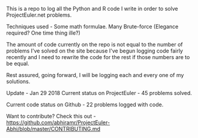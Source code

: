 This is a repo to log all the Python and R code I write in order to solve ProjectEuler.net problems.

Techniques used - Some math formulae. Many Brute-force (Elegance required? One time thing ille?)

The amount of code currently on the repo is not equal to the number of problems I've solved on the site because 
I've begun logging code fairly recently and I need to rewrite the code for the rest if those numbers are to be equal.

Rest assured, going forward, I will be logging each and every one of my solutions.

Update - Jan 29 2018
Current status on ProjectEuler - 45 problems solved. 

Current code status on Github  - 22 problems logged with code.

Want to contribute? Check this out - https://github.com/abhiramr/ProjectEuler-Abhi/blob/master/CONTRIBUTING.md

